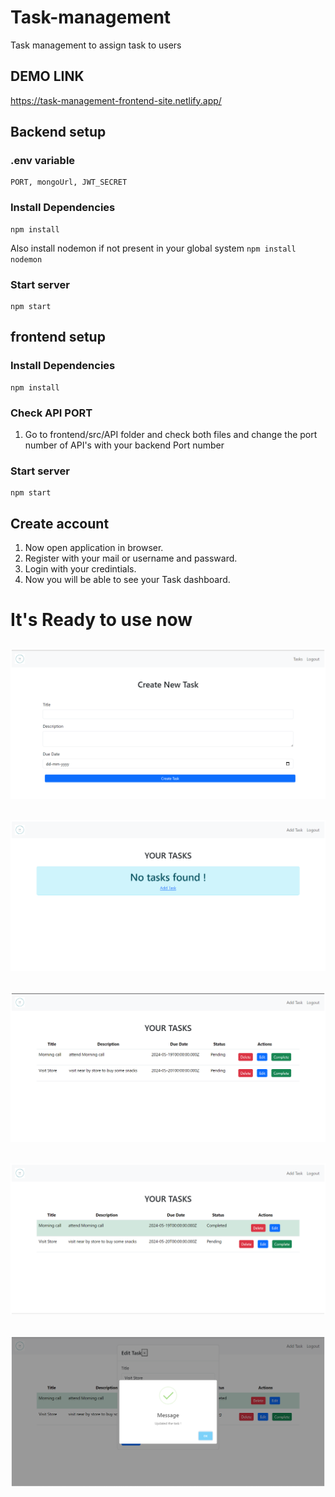 # Task-management
Task management to assign task to users

## DEMO LINK

https://task-management-frontend-site.netlify.app/

## Backend setup

### .env variable 
 ```
 PORT, mongoUrl, JWT_SECRET
 ```

### Install Dependencies
```
npm install 
```
Also install nodemon if not present in your global system `npm install nodemon`

### Start server
```
npm start
```

## frontend setup

### Install Dependencies
```
npm install 
```
### Check API PORT
1. Go to frontend/src/API folder and check both files and change the port number of API's with your backend Port number

### Start server
```
npm start
```
## Create account
1. Now open application in browser.
2. Register with your mail or username and passward.
3. Login with your credintials.
4. Now you will be able to see your Task dashboard.

   
# It's Ready to use now

![image-url](https://github.com/Rajneesh0021/Task-management/blob/main/frontend/public/img/Screenshot%202024-05-18%20033209.png)
---
![image](https://github.com/Rajneesh0021/Task-management/blob/main/frontend/public/img/Screenshot%202024-05-18%20033243.png)
---
![image](https://github.com/Rajneesh0021/Task-management/blob/main/frontend/public/img/Screenshot%202024-05-18%20033412.png)
---
![image](https://github.com/Rajneesh0021/Task-management/blob/main/frontend/public/img/Screenshot%202024-05-18%20033428.png)
---
![image](https://github.com/Rajneesh0021/Task-management/blob/main/frontend/public/img/Screenshot%202024-05-18%20033504.png)
---
